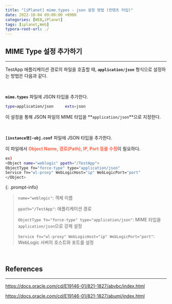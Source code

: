 ```yaml
---
title: "[iPlanet] mime.types - json 설정 방법 (컨텐츠 타입)"
date: 2022-10-04 09:00:00 +0900
categories: [WEB,iPlanet]
tags: [iplanet,Web]
typora-root-url: ./
---
```




## **MIME Type 설정 추가하기**

---

TestApp 애플리케이션 경로의 파일을 호출할 때, **`application/json`** 형식으로 설정하는 방법은 다음과 같다.

<br/>

**`mime.types`** 파일에 JSON 타입을 추가한다.

```bash
type=application/json     exts=json
```

이 설정을 통해 JSON 파일의 MIME 타입을 **`application/json`**으로 지정한다.

<br/>

**`[instance명]-obj.conf`** 파일에 JSON 타입을 추가한다. 

이 파일에서 <span style="color: tomato">**Object Name, 경로(Path), IP, Port 등을 수정**</span>이 필요하다.

```bash
ex) 
<Object name="weblogic" ppath="/TestApp">
ObjectType fn="force-type" type="application/json"
Service fn="wl-proxy" WebLogicHost="ip" WebLogicPort="port"
</Object>
```

{: .prompt-info}

> `name="weblogic"`: 객체 이름
>
> `ppath="/TestApp"`: 애플리케이션 경로
>
> `ObjectType fn="force-type" type="application/json"`: MIME 타입을 `application/json`으로 강제 설정
>
> `Service fn="wl-proxy" WebLogicHost="ip" WebLogicPort="port"`: WebLogic 서버의 호스트와 포트를 설정

<br/>

## **References**

---

<https://docs.oracle.com/cd/E19146-01/821-1827/abvbc/index.html>

<https://docs.oracle.com/cd/E19146-01/821-1827/abumi/index.html>

